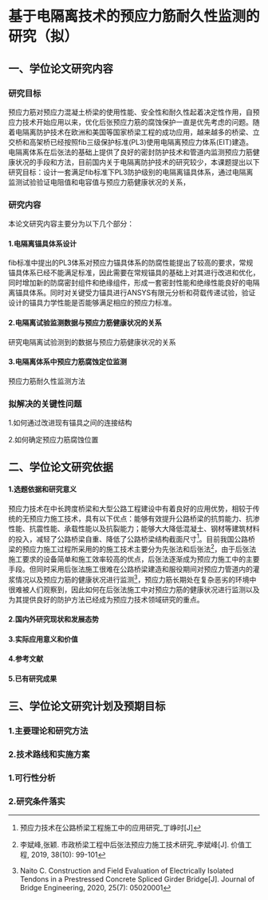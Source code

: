 # 基于电隔离技术的预应力筋耐久性监测的研究（拟）

## 一、学位论文研究内容

### 研究目标

预应力筋对预应力混凝土桥梁的使用性能、安全性和耐久性起着决定性作用，自预应力技术开始应用以来，优化后张预应力筋的腐蚀保护一直是优先考虑的问题。随着电隔离防护技术在欧洲和美国等国家桥梁工程的成功应用，越来越多的桥梁、立交桥和高架桥已经按照fib三级保护标准(PL3)使用电隔离预应力体系(EIT)建造。电隔离体系在后张法的基础上提供了良好的密封防护技术和管道内监测预应力筋健康状况的手段和方法，目前国内关于电隔离防护技术的研究较少，本课题提出以下研究目标：设计一套满足fib标准下PL3防护级别的电隔离锚具体系，通过电隔离监测试验验证电阻值和电容值与预应力筋健康状况的关系，

### 研究内容

本论文研究内容主要分为以下几个部分：

#### 1.电隔离锚具体系设计

fib标准中提出的PL3体系对预应力锚具体系的防腐性能提出了较高的要求，常规锚具体系已经不能满足标准，因此需要在常规锚具的基础上对其进行改进和优化，同时增加新的防腐密封组件和绝缘组件，形成一套密封性能和绝缘性能良好的电隔离锚具体系。同时对关键受力锚具进行ANSYS有限元分析和荷载传递试验，验证设计的锚具力学性能是否能够满足相应的预应力标准。

#### 2.电隔离试验监测数据与预应力筋健康状况的关系

研究电隔离试验测到的数据与预应力筋健康状况的关系

#### 3.电隔离体系中预应力筋腐蚀定位监测

预应力筋耐久性监测方法

### 拟解决的关键性问题

1.如何通过改进现有锚具之间的连接结构

2.如何确定预应力筋腐蚀位置

## 二、学位论文研究依据

#### 1.选题依据和研究意义

预应力技术在中长跨度桥梁和大型公路工程建设中有着良好的应用优势，相较于传统的无预应力施工技术，具有以下优点：能够有效提升公路桥梁的抗剪能力、抗渗性能、抗震性能、承载性能以及抗裂能力；能够大大降低混凝土、钢材等建筑材料的投入，减轻了公路桥梁自重、降低了公路桥梁结构截面尺寸[^1]。目前我国公路桥梁的预应力施工过程所采用的的施工技术主要分为先张法和后张法[^2]，由于后张法施工要求的设备简单和施工效率较高的优点，后张法逐渐成为预应力施工中的主要手段。但同时采用后张法施工很难在公路桥梁建造和服役期间对预应力管道内的灌浆情况以及预应力筋的健康状况进行监测[^3]，预应力筋长期处在复杂恶劣的环境中很难被人们观察到，因此如何在后张法施工中对预应力筋的健康状况进行监测以及为其提供良好的防护方法已经成为预应力技术领域研究的重点。



#### 2.国内外研究现状和发展态势



#### 3.实际应用意义和价值

#### 4.参考文献

[^1]: 预应力技术在公路桥梁工程施工中的应用研究_丁峥时[J]
[^2]: 李斌峰,张颖. 市政桥梁工程中后张法预应力施工技术研究_李斌峰[J]. 价值工程, 2019, 38(10): 99-101
[^3]:Naito C. Construction and Field Evaluation of Electrically Isolated Tendons in a Prestressed Concrete Spliced Girder Bridge[J]. Journal of Bridge Engineering, 2020, 25(7): 05020001

#### 5.已有研究成果

## 三、学位论文研究计划及预期目标

### 1.主要理论和研究方法

### 2.技术路线和实施方案



### 1.可行性分析

### 2.研究条件落实

